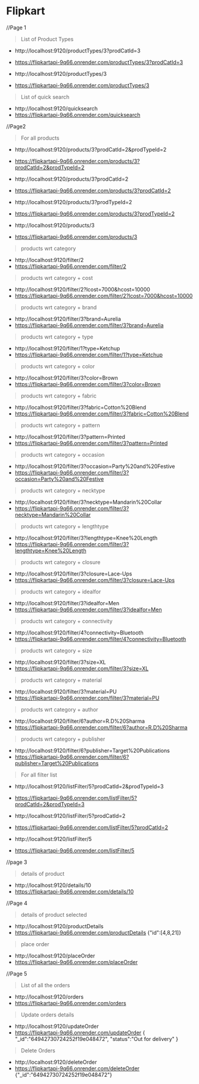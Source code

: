 # Flipkart

//Page 1

> List of Product Types

- http://localhost:9120/productTypes/3?prodCatId=3
- https://flipkartapi-9q66.onrender.com/productTypes/3?prodCatId=3

- http://localhost:9120/productTypes/3
- https://flipkartapi-9q66.onrender.com/productTypes/3

> List of quick search

- http://localhost:9120/quicksearch
- https://flipkartapi-9q66.onrender.com/quicksearch

//Page2

> For all products

- http://localhost:9120/products/3?prodCatId=2&prodTypeId=2
- https://flipkartapi-9q66.onrender.com/products/3?prodCatId=2&prodTypeId=2

- http://localhost:9120/products/3?prodCatId=2
- https://flipkartapi-9q66.onrender.com/products/3?prodCatId=2

- http://localhost:9120/products/3?prodTypeId=2
- https://flipkartapi-9q66.onrender.com/products/3?prodTypeId=2

- http://localhost:9120/products/3
- https://flipkartapi-9q66.onrender.com/products/3

> products wrt category

- http://localhost:9120/filter/2
- https://flipkartapi-9q66.onrender.com/filter/2

> products wrt category + cost

- http://localhost:9120/filter/2?lcost=7000&hcost=10000
- https://flipkartapi-9q66.onrender.com/filter/2?lcost=7000&hcost=10000

> products wrt category + brand

- http://localhost:9120/filter/3?brand=Aurelia
- https://flipkartapi-9q66.onrender.com/filter/3?brand=Aurelia

> products wrt category + type

- http://localhost:9120/filter/1?type=Ketchup
- https://flipkartapi-9q66.onrender.com/filter/1?type=Ketchup

> products wrt category + color

- http://localhost:9120/filter/3?color=Brown
- https://flipkartapi-9q66.onrender.com/filter/3?color=Brown

> products wrt category + fabric

- http://localhost:9120/filter/3?fabric=Cotton%20Blend
- https://flipkartapi-9q66.onrender.com/filter/3?fabric=Cotton%20Blend

> products wrt category + pattern

- http://localhost:9120/filter/3?pattern=Printed
- https://flipkartapi-9q66.onrender.com/filter/3?pattern=Printed

> products wrt category + occasion

- http://localhost:9120/filter/3?occasion=Party%20and%20Festive
- https://flipkartapi-9q66.onrender.com/filter/3?occasion=Party%20and%20Festive

> products wrt category + necktype

- http://localhost:9120/filter/3?necktype=Mandarin%20Collar
- https://flipkartapi-9q66.onrender.com/filter/3?necktype=Mandarin%20Collar

> products wrt category + lengthtype

- http://localhost:9120/filter/3?lengthtype=Knee%20Length
- https://flipkartapi-9q66.onrender.com/filter/3?lengthtype=Knee%20Length

> products wrt category + closure

- http://localhost:9120/filter/3?closure=Lace-Ups
- https://flipkartapi-9q66.onrender.com/filter/3?closure=Lace-Ups

> products wrt category + idealfor

- http://localhost:9120/filter/3?idealfor=Men
- https://flipkartapi-9q66.onrender.com/filter/3?idealfor=Men

> products wrt category + connectivity

- http://localhost:9120/filter/4?connectivity=Bluetooth
- https://flipkartapi-9q66.onrender.com/filter/4?connectivity=Bluetooth

> products wrt category + size

- http://localhost:9120/filter/3?size=XL
- https://flipkartapi-9q66.onrender.com/filter/3?size=XL

> products wrt category + material

- http://localhost:9120/filter/3?material=PU
- https://flipkartapi-9q66.onrender.com/filter/3?material=PU

> products wrt category + author

- http://localhost:9120/filter/6?author=R.D%20Sharma
- https://flipkartapi-9q66.onrender.com/filter/6?author=R.D%20Sharma

> products wrt category + publisher

- http://localhost:9120/filter/6?publisher=Target%20Publications
- https://flipkartapi-9q66.onrender.com/filter/6?publisher=Target%20Publications

> For all filter list

- http://localhost:9120/listFilter/5?prodCatId=2&prodTypeId=3
- https://flipkartapi-9q66.onrender.com/listFilter/5?prodCatId=2&prodTypeId=3

- http://localhost:9120/listFilter/5?prodCatId=2
- https://flipkartapi-9q66.onrender.com/listFilter/5?prodCatId=2

- http://localhost:9120/listFilter/5
- https://flipkartapi-9q66.onrender.com/listFilter/5

//page 3

> details of product

- http://localhost:9120/details/10
- https://flipkartapi-9q66.onrender.com/details/10

//Page 4

> details of product selected

- http://localhost:9120/productDetails
- https://flipkartapi-9q66.onrender.com/productDetails
  {"id":[4,8,21]}

> place order

- http://localhost:9120/placeOrder
- https://flipkartapi-9q66.onrender.com/placeOrder

//Page 5

> List of all the orders

- http://localhost:9120/orders
- https://flipkartapi-9q66.onrender.com/orders

> Update orders details

- http://localhost:9120/updateOrder
- https://flipkartapi-9q66.onrender.com/updateOrder
  {
  "\_id":"64942730724252f19e048472",
  "status":"Out for delivery"
  }

> Delete Orders

- http://localhost:9120/deleteOrder
- https://flipkartapi-9q66.onrender.com/deleteOrder
  {"\_id":"64942730724252f19e048472"}
